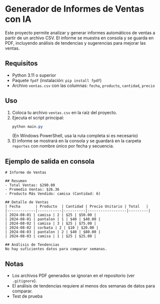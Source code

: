# Generador de Informes de Ventas con IA

Este proyecto permite analizar y generar informes automáticos de ventas a partir de un archivo CSV. El informe se muestra en consola y se guarda en PDF, incluyendo análisis de tendencias y sugerencias para mejorar las ventas.

## Requisitos
- Python 3.11 o superior
- Paquete `fpdf` (instalación: `pip install fpdf`)
- Archivo `ventas.csv` con las columnas: `fecha`, `producto`, `cantidad`, `precio`

## Uso
1. Coloca tu archivo `ventas.csv` en la raíz del proyecto.
2. Ejecuta el script principal:
   ```powershell
   python main.py
   ```
   (En Windows PowerShell, usa la ruta completa si es necesario)
3. El informe se mostrará en la consola y se guardará en la carpeta `reportes` con nombre único por fecha y secuencia.

## Ejemplo de salida en consola
```
# Informe de Ventas

## Resumen
- Total Ventas: $290.00
- Promedio Ventas: $26.36
- Producto Más Vendido: camisa (Cantidad: 6)

## Detalle de Ventas
| Fecha       | Producto  | Cantidad | Precio Unitario | Total   |
|-------------|-----------|----------|------------------|---------|
| 2024-08-01 | camisa | 2 | $25 | $50.00 |
| 2024-08-01 | pantalon | 1 | $40 | $40.00 |
| 2024-08-02 | camisa | 3 | $25 | $75.00 |
| 2024-08-02 | corbata | 2 | $10 | $20.00 |
| 2024-08-03 | pantalon | 2 | $40 | $80.00 |
| 2024-08-03 | camisa | 1 | $25 | $25.00 |

## Análisis de Tendencias
No hay suficientes datos para comparar semanas.
```

## Notas
- Los archivos PDF generados se ignoran en el repositorio (ver `.gitignore`).
- El análisis de tendencias requiere al menos dos semanas de datos para comparar.
- Test de prueba
